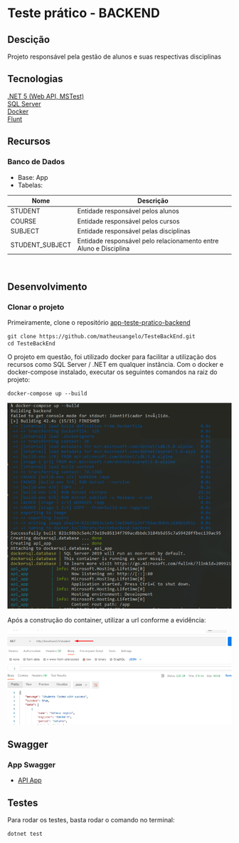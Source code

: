 # Teste prático - BACKEND

## Descição

Projeto responsável pela gestão de alunos e suas respectivas disciplinas

## Tecnologias

[.NET 5 (Web API, MSTest)](https://github.com/matheusangelo/TesteBackEnd.git) </br>
[SQL Server](https://github.com/matheusangelo/TesteBackEnd.git) </br>
[Docker](https://github.com/matheusangelo/TesteBackEnd.git) </br>
[Flunt](https://github.com/matheusangelo/TesteBackEnd.git) </br>


## Recursos

### Banco de Dados

- Base: App
- Tabelas:

|Nome|Descrição|
| ----------- | ----------- |
|STUDENT|Entidade responsável pelos alunos|
|COURSE|Entidade responsável pelos cursos|
|SUBJECT|Entidade responsável pelas disciplinas|
|STUDENT_SUBJECT|Entidade responsável pelo relacionamento entre Aluno e Disciplina|

<br>

## Desenvolvimento

### Clonar o projeto

Primeiramente, clone o repositório [app-teste-pratico-backend](https://github.com/matheusangelo/TesteBackEnd.git)

```shell
git clone https://github.com/matheusangelo/TesteBackEnd.git
cd TesteBackEnd
```

O projeto em questão, foi utilizado docker para facilitar a utilização dos recursos como SQL Server / .NET em qualquer instância.
Com o docker e docker-compose instalado, executar os seguintes comandos na raiz do projeto:

```shell
docker-compose up --build
```

![plot](./Evidencias/containers.png)


Após a construção do container, utilizar a url conforme a evidência:


![plot](./Evidencias/postman.png)

## Swagger

### App Swagger

* [API App](https://localhost/swagger/index.html)

## Testes


Para rodar os testes, basta rodar o comando no terminal:

```shell
dotnet test
```
